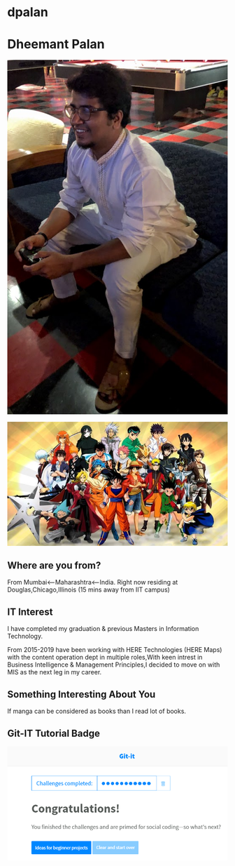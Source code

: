 # dpalan

# Dheemant Palan

![Self](Images/Self.jpg "Dheemant Palan")

![Like](Images/Like.jpg "Anime")

## Where are you from?

From Mumbai<--Maharashtra<--India.
Right now residing at Douglas,Chicago,Illinois (15 mins away from IIT campus)

## IT Interest

I have completed my graduation & previous Masters in Information Technology.

From 2015-2019 have been working with HERE Technologies (HERE Maps) with the content operation dept in multiple roles,With keen intrest in Business Intelligence & Management Principles,I decided to move on with MIS as the next leg in my career. 

## Something Interesting About You

If manga can be considered as books than I read lot of books.

## Git-IT Tutorial Badge

![Git Tutorial](Images/badge.png "Result")
